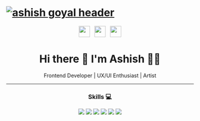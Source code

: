 # [![ashish goyal header](https://res.cloudinary.com/ashygoyal/image/upload/v1594585862/Github/cover.png)](https://ashishgoyal.in)
<p align='center'>
<a href="https://twitter.com/ashish_tiff" target="_blank"><img height="30" src="https://res.cloudinary.com/ashygoyal/image/upload/v1594586140/Github/twitter.png"></a>&nbsp;&nbsp;
<a href="https://www.instagram.com/ashygoyal/?hl=en" target="_blank"><img height="30" src="https://res.cloudinary.com/ashygoyal/image/upload/v1594586139/Github/instagram.jpg"></a>&nbsp;&nbsp;
<a href="https://www.linkedin.com/in/ashygoyal/" target="_blank"><img height="30" src="https://res.cloudinary.com/ashygoyal/image/upload/v1594586139/Github/linkedin.png"></a>
</p>

<h1 align='center'>
  Hi there 👋 I'm Ashish 👨‍💻
</h1>
<p align='center'>
  Frontend Developer | UX/UI Enthusiast | Artist
</p>

---
<h3 align='center'>
 Skills 💻
</h3>
<p align='center'>
<img src= "https://img.shields.io/badge/-Javascript-black?logo=javascript&style=for-the-badge" />
<img src= "https://img.shields.io/badge/-html5-black?logo=html5&style=for-the-badge&logoColor=orange" />
<img src= "https://img.shields.io/badge/-css3-black?logo=css3&style=for-the-badge&logoColor=blue" />
<img src="https://img.shields.io/badge/-Angular-black?logo=angular&style=for-the-badge&logoColor=red" />
<img src="https://img.shields.io/badge/-Sketchbook-black?logo=autodesk&style=for-the-badge&&logoColor=lightGreen" />
<img src="https://img.shields.io/badge/-figma-black?logo=figma&style=for-the-badge" />
</p>

<!--
**Ashygoyal/ashygoyal** is a ✨ _special_ ✨ repository because its `README.md` (this file) appears on your GitHub profile.

Here are some ideas to get you started:

- 🔭 I’m currently working on ...
- 🌱 I’m currently learning ...
- 👯 I’m looking to collaborate on ...
- 🤔 I’m looking for help with ...
- 💬 Ask me about ...
- 📫 How to reach me: ...
- 😄 Pronouns: ...
- ⚡ Fun fact: ...
-->
